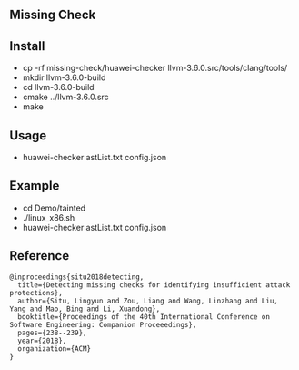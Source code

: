 ## Missing Check


## Install
+ cp -rf missing-check/huawei-checker llvm-3.6.0.src/tools/clang/tools/
+ mkdir llvm-3.6.0-build
+ cd llvm-3.6.0-build
+ cmake ../llvm-3.6.0.src
+ make


## Usage
+ huawei-checker astList.txt config.json


## Example
+ cd Demo/tainted
+ ./linux_x86.sh
+ huawei-checker astList.txt config.json

## Reference
```
@inproceedings{situ2018detecting,
  title={Detecting missing checks for identifying insufficient attack protections},
  author={Situ, Lingyun and Zou, Liang and Wang, Linzhang and Liu, Yang and Mao, Bing and Li, Xuandong},
  booktitle={Proceedings of the 40th International Conference on Software Engineering: Companion Proceeedings},
  pages={238--239},
  year={2018},
  organization={ACM}
}
```

